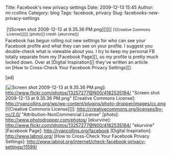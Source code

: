 Title: Facebook's new privacy settings
Date: 2009-12-13 15:45
Author: mr.rcollins
Category: blog
Tags: facebook, privacy
Slug: facebooks-new-privacy-settings

<div style="float: right; padding: 4px;">
[![Screen shot 2009-12-13 at 9.35.36 PM.png][]][]  
<small>[![Creative Commons License][]][] [photo][] credit:
[ekurvine][]</small>

</div>
Facebook has begun rolling out new settings for who can see your
Facebook profile and what they can see on your profile. I suggest you
double-check what is viewable about you. I try to keep my personal FB
totally separate from my [Facebook Page][], so my profile is pretty much
locked down. Over at [Digital Inspiration][] they've written an article
on [How to Cross-Check Your Facebook Privacy Settings][].

[ad]

  [Screen shot 2009-12-13 at 9.35.36 PM.png]: http://farm3.static.flickr.com/2665/4182535184_847ce6e8c7_m.jpg
  [![Screen shot 2009-12-13 at 9.35.36 PM.png][]]: http://www.flickr.com/photos/13257277@N00/4182535184/
    "Screen shot 2009-12-13 at 9.35.36 PM.png"
  [Creative Commons License]: http://ryancollins.org/wp/wp-content/plugins/photo-dropper/images/cc.png
  [![Creative Commons License][]]: http://creativecommons.org/licenses/by-nc/2.0/
    "Attribution-NonCommercial License"
  [photo]: http://www.photodropper.com/photos/
  [ekurvine]: http://www.flickr.com/photos/13257277@N00/4182535184/
    "ekurvine"
  [Facebook Page]: http://ryancollins.org/facebook
  [Digital Inspiration]: http://www.labnol.org/
  [How to Cross-Check Your Facebook Privacy Settings]: http://www.labnol.org/internet/check-facebook-privacy-settings/11599/
